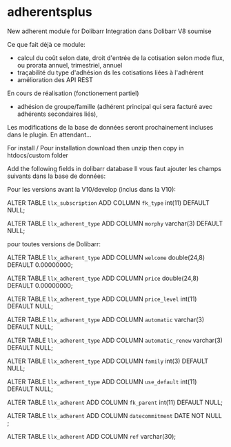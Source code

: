 # adherentsplus
New adherent module for Dolibarr
Integration dans Dolibarr V8 soumise

Ce que fait déjà ce module:
- calcul du coût selon date, droit d'entrée de la cotisation selon mode flux, ou prorata annuel, trimestriel, annuel
- traçabilité du type d'adhésion ds les cotisations liées à l'adhérent
- amélioration des API REST

En cours de réalisation (fonctionement partiel)
- adhésion de groupe/famille (adhérent principal qui sera facturé avec adhérents secondaires liés), 

Les modifications de la base de données seront prochainement incluses dans le plugin. En attendant...

For install / Pour installation
download then unzip then copy in htdocs/custom folder

Add the following fields in dolibarr database
Il vous faut ajouter les champs suivants dans la base de données:

Pour les versions avant la V10/develop (inclus dans la V10):

 ALTER TABLE `llx_subscription` ADD COLUMN `fk_type` int(11) DEFAULT NULL;
 
 ALTER TABLE `llx_adherent_type` ADD COLUMN `morphy` varchar(3)   DEFAULT NULL;

pour toutes versions de Dolibarr:

 ALTER TABLE `llx_adherent_type` ADD COLUMN `welcome` double(24,8)   DEFAULT 0.00000000;
 
 ALTER TABLE `llx_adherent_type` ADD COLUMN `price` double(24,8)   DEFAULT 0.00000000;
 
 ALTER TABLE `llx_adherent_type` ADD COLUMN `price_level` int(11)   DEFAULT NULL;
 
 ALTER TABLE `llx_adherent_type` ADD COLUMN `automatic` varchar(3)   DEFAULT NULL;
 
 ALTER TABLE `llx_adherent_type` ADD COLUMN `automatic_renew` varchar(3)   DEFAULT NULL;
 
 ALTER TABLE `llx_adherent_type`   ADD COLUMN `family` int(3)   DEFAULT NULL;
 
 ALTER TABLE `llx_adherent_type` ADD COLUMN `use_default` int(11)   DEFAULT NULL;
 
 ALTER TABLE `llx_adherent` ADD COLUMN `fk_parent` int(11)   DEFAULT NULL;

 ALTER TABLE `llx_adherent` ADD COLUMN `datecommitment` DATE NOT NULL ;

 ALTER TABLE `llx_adherent` ADD COLUMN `ref` varchar(30);
